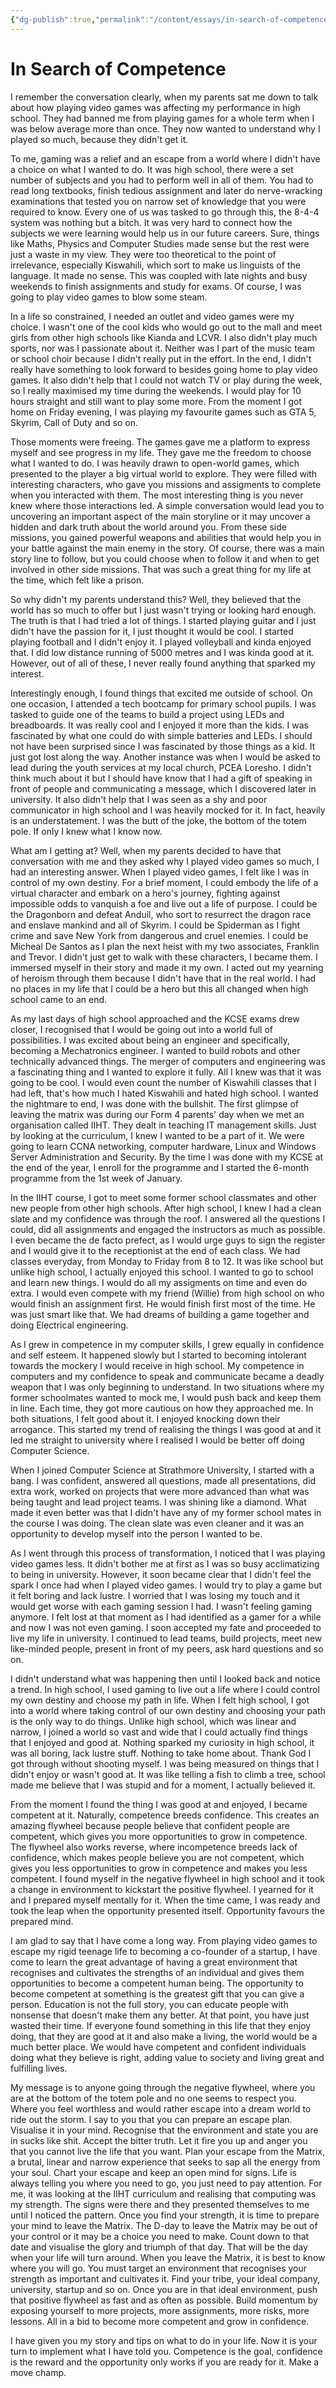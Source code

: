 ```yaml
---
{"dg-publish":true,"permalink":"/content/essays/in-search-of-competence/","noteIcon":"2"}
---
```


# In Search of Competence

I remember the conversation clearly, when my parents sat me down to talk about how playing video games was affecting my performance in high school. They had banned me from playing games for a whole term when I was below average more than once. They now wanted to understand why I played so much, because they didn't get it. 

To me, gaming was a relief and an escape from a world where I didn't have a choice on what I wanted to do. It was high school, there were a set number of subjects and you had to perform well in all of them. You had to read long textbooks, finish tedious assignment and later do nerve-wracking examinations that tested you on narrow set of knowledge that you were required to know. Every one of us was tasked to go through this, the 8-4-4 system was nothing but a bitch. It was very hard to connect how the subjects we were learning would help us in our future careers. Sure, things like Maths, Physics and Computer Studies made sense but the rest were just a waste in my view. They were too theoretical to the point of irrelevance, especially Kiswahili, which sort to make us linguists of the language. It made no sense. This was coupled with late nights and busy weekends to finish assignments and study for exams. Of course, I was going to play video games to blow some steam.

In a life so constrained, I needed an outlet and video games were my choice. I wasn't one of the cool kids who would go out to the mall and meet girls from other high schools like Kianda and LCVR. I also didn't play much sports, nor was I passionate about it. Neither was I part of the music team or school choir because I didn't really put in the effort. In the end, I didn't really have something to look forward to besides going home to play video games. It also didn't help that I could not watch TV or play during the week, so I really maximised my time during the weekends. I would play for 10 hours straight and still want to play some more. From the moment I got home on Friday evening, I was playing my favourite games such as GTA 5, Skyrim, Call of Duty and so on. 

Those moments were freeing. The games gave me a platform to express myself and see progress in my life. They gave me the freedom to choose what I wanted to do. I was heavily drawn to open-world games, which presented to the player a big virtual world to explore. They were filled with interesting characters, who gave you missions and assigments to complete when you interacted with them. The most interesting thing is you never knew where those interactions led. A simple conversation would lead you to uncovering an important aspect of the main storyline or it may uncover a hidden and dark truth about the world around you. From these side missions, you gained powerful weapons and abilities that would help you in your battle against the main enemy in the story. Of course, there was a main story line to follow, but you could choose when to follow it and when to get involved in other side missions. That was such a great thing for my life at the time, which felt like a prison.

So why didn't my parents understand this? Well, they believed that the world has so much to offer but I just wasn't trying or looking hard enough. The truth is that I had tried a lot of things. I started playing guitar and I just didn't have the passion for it, I just thought it would be cool. I started playing football and I didn't enjoy it. I played volleyball and kinda enjoyed that. I did low distance running of 5000 metres and I was kinda good at it. However, out of all of these, I never really found anything that sparked my interest. 

Interestingly enough, I found things that excited me outside of school. On one occasion, I attended a tech bootcamp for primary school pupils. I was tasked to guide one of the teams to build a project using LEDs and breadboards. It was really cool and I enjoyed it more than the kids. I was fascinated by what one could do with simple batteries and LEDs. I should not have been surprised since I was fascinated by those things as a kid. It just got lost along the way. Another instance was when I would be asked to lead during the youth services at my local church, PCEA Loresho. I didn't think much about it but I should have know that I had a gift of speaking in front of people and communicating a message, which I discovered later in university. It also didn't help that I was seen as a shy and poor communicator in high school and I was heavily mocked for it. In fact, heavily is an understatement. I was the butt of the joke, the bottom of the totem pole. If only I knew what I know now.

What am I getting at? Well, when my parents decided to have that conversation with me and they asked why I played video games so much, I had an interesting answer. When I played video games, I felt like I was in control of my own destiny. For a brief moment, I could embody the life of a virtual character and embark on a hero's journey, fighting against impossible odds to vanquish a foe and live out a life of purpose. I could be the Dragonborn and defeat Anduil, who sort to resurrect the dragon race and enslave mankind and all of Skyrim. I could be Spiderman as I fight crime and save New York from dangerous and cruel enemies. I could be Micheal De Santos as I plan the next heist with my two associates, Franklin and Trevor. I didn't just get to walk with these characters, I became them. I immersed myself in their story and made it my own. I acted out my yearning of heroism through them because I didn't have that in the real world. I had no places in my life that I could be a hero but this all changed when high school came to an end.

As my last days of high school approached and the KCSE exams drew closer, I recognised that I would be going out into a world full of possibilities. I was excited about being an engineer and specifically, becoming a Mechatronics engineer. I wanted to build robots and other technically advanced things. The merger of computers and engineering was a fascinating thing and I wanted to explore it fully. All I knew was that it was going to be cool. I would even count the number of Kiswahili classes that I had left, that's how much I hated Kiswahili and hated high school. I wanted the nightmare to end, I was done with the bullshit. The first glimpse of leaving the matrix was during our Form 4 parents' day when we met an organisation called IIHT. They dealt in teaching IT management skills. Just by looking at the curriculum, I knew I wanted to be a part of it. We were going to learn CCNA networking, computer hardware, Linux and Windows Server Administration and Security. By the time I was done with my KCSE at the end of the year, I enroll for the programme and I started the 6-month programme from the 1st week of January. 

In the IIHT course, I got to meet some former school classmates and other new people from other high schools. After high school, I knew I had a clean slate and my confidence was through the roof. I answered all the questions I could, did all assignments and engaged the instructors as much as possible. I even became the de facto prefect, as I would urge guys to sign the register and I would give it to the receptionist at the end of each class. We had classes everyday, from Monday to Friday from 8 to 12. It was like school but unlike high school, I actually enjoyed this school. I wanted to go to school and learn new things. I would do all my assigments on time and even do extra. I would even compete with my friend (Willie) from high school on who would finish an assignment first. He would finish first most of the time. He was just smart like that. We had dreams of building a game together and doing Electrical engineering.

As I grew in competence in my computer skills, I grew equally in confidence and self esteem. It happened slowly but I started to becoming intolerant towards the mockery I would receive in high school. My competence in computers and my confidence to speak and communicate became a deadly weapon that I was only beginning to understand. In two situations where my former schoolmates wanted to mock me, I would push back and keep them in line. Each time, they got more cautious on how they approached me. In both situations, I felt good about it. I enjoyed knocking down their arrogance. This started my trend of realising the things I was good at and it led me straight to university where I realised I would be better off doing Computer Science.

When I joined Computer Science at Strathmore University, I started with a bang. I was confident, answered all questions, made all presentations, did extra work, worked on projects that were more advanced than what was being taught and lead project teams. I was shining like a diamond. What made it even better was that I didn't have any of my former school mates in the course I was doing. The clean slate was even cleaner and it was an opportunity to develop myself into the person I wanted to be. 

As I went through this process of transformation, I noticed that I was playing video games less. It didn't bother me at first as I was so busy acclimatizing to being in university. However, it soon became clear that I didn't feel the spark I once had when I played video games. I would try to play a game but it felt boring and lack lustre. I worried that I was losing my touch and it would get worse with each gaming session I had. I wasn't feeling gaming anymore. I felt lost at that moment as I had identified as a gamer for a while and now I was not even gaming. I soon accepted my fate and proceeded to live my life in university. I continued to lead teams, build projects, meet new like-minded people, present in front of my peers, ask hard questions and so on.

I didn't understand what was happening then until I looked back and notice a trend. In high school, I used gaming to live out a life where I could control my own destiny and choose my path in life. When I felt high school, I got into a world where taking control of our own destiny and choosing your path is the only way to do things. Unlike high school, which was linear and narrow, I joined a world so vast and wide that I could actually find things that I enjoyed and good at. Nothing sparked my curiosity in high school, it was all boring, lack lustre stuff. Nothing to take home about. Thank God I got through without shooting myself. I was being measured on things that I didn't enjoy or wasn't good at. It was like telling a fish to climb a tree, school made me believe that I was stupid and for a moment, I actually believed it.

From the moment I found the thing I was good at and enjoyed, I became competent at it. Naturally, competence breeds confidence. This creates an amazing flywheel because people believe that confident people are competent, which gives you more opportunities to grow in competence. The flywheel also works reverse, where incompetence breeds lack of confidence, which makes people believe you are not competent, which gives you less opportunities to grow in competence and makes you less competent. I found myself in the negative flywheel in high school and it took a change in environment to kickstart the positive flywheel. I yearned for it and I prepared myself mentally for it. When the time came, I was ready and took the leap when the opportunity presented itself. Opportunity favours the prepared mind.

I am glad to say that I have come a long way. From playing video games to escape my rigid teenage life to becoming a co-founder of a startup, I have come to learn the great advantage of having a great environment that recognises and cultivates the strengths of an individual and gives them opportunities to become a competent human being. The opportunity to become competent at something is the greatest gift that you can give a person. Education is not the full story, you can educate people with nonsense that doesn't make them any better. At that point, you have just wasted their time. If everyone found something in this life that they enjoy doing, that they are good at it and also make a living, the world would be a much better place. We would have competent and confident individuals doing what they believe is right, adding value to society and living great and fulfilling lives.

My message is to anyone going through the negative flywheel, where you are at the bottom of the totem pole and no one seems to respect you. Where you feel worthless and would rather escape into a dream world to ride out the storm. I say to you that you can prepare an escape plan. Visualise it in your mind. Recognise that the environment and state you are in sucks like shit. Accept the bitter truth. Let it fire you up and anger you that you cannot live the life that you want. Plan your escape from the Matrix, a brutal, linear and narrow experience that seeks to sap all the energy from your soul. Chart your escape and keep an open mind for signs. Life is always telling you where you need to go, you just need to pay attention. For me, it was looking at the IIHT curriculum and realising that computing was my strength. The signs were there and they presented themselves to me until I noticed the pattern. Once you find your strength, it is time to prepare your mind to leave the Matrix. The D-day to leave the Matrix may be out of your control or it may be a choice you need to make. Count down to that date and visualise the glory and triumph of that day. That will be the day when your life will turn around. When you leave the Matrix, it is best to know where you will go. You must target an environment that recognises your strength as important and cultivates it. Find your tribe, your ideal company, university, startup and so on. Once you are in that ideal environment, push that positive flywheel as fast and as often as possible. Build momentum by exposing yourself to more projects, more assignments, more risks, more lessons. All in a bid to become more competent and grow in confidence.

I have given you my story and tips on what to do in your life. Now it is your turn to implement what I have told you. Competence is the goal, confidence is the reward and the opportunity only works if you are ready for it. Make a move champ.